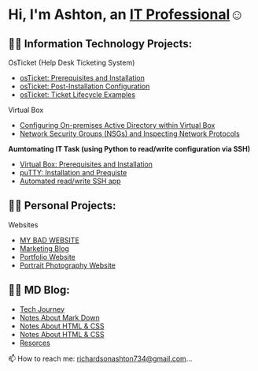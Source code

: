 <h1>Hi, I'm Ashton, an <a href="https://www.linkedin.com/in/ashton-najee-mckeith-richardson-65782b22a/">IT Professional</a>☺</h1>

<h2>👨‍💻 Information Technology Projects:</h2>

OsTicket (Help Desk Ticketing System)

  - [osTicket: Prerequisites and Installation](https://github.com/AshtonRichards/osticket-prereqs)
  - [osTicket: Post-Installation Configuration](https://github.com/AshtonRichards/post-install-config)
  - [osTicket: Ticket Lifecycle Examples](https://github.com/AshtonRichards/ticket-lifecycle)

Virtual Box

  - [Configuring On-premises Active Directory within Virtual Box](https://github.com/AshtonRichards/config-ad)
  - [Network Security Groups (NSGs) and Inspecting Network Protocols](https://github.com/AshtonRichards/config-ad)

<b>Aumtomating IT Task (using Python to read/write configuration via SSH)</b>

  - [Virtual Box: Prerequisites and Installation](https://github.com/joshmadakorcc/configure-ad)
  - [puTTY: Installation and Prequiste](https://github.com/joshmadakorcc/azure-network-protocols)
  - [Automated read/write SSH app](https://github.com/joshmadakorcc/azure-network-protocols)  

<h2>👨‍💻 Personal Projects:</h2>

Websites

  - [MY BAD WEBSITE](https://github.com/AshtonRichards/AshtonRichards/edit/main/README.md)
  - [Marketing Blog](https://github.com/AshtonRichards/osticket-prereqs)
  - [Portfolio Website](https://github.com/AshtonRichards/post-install-config)
  - [Portrait Photography Website](https://github.com/AshtonRichards/ticket-lifecycle)
  
<h2>👨‍💻 MD Blog:</h2>

- [Tech Journey](https://github.com/AshtonRichards/AshtonRichards/edit/main/README.md)
- [Notes About Mark Down](https://github.com/AshtonRichards/AshtonRichards/edit/main/README.md)
- [Notes About HTML & CSS](https://github.com/AshtonRichards/AshtonRichards/edit/main/README.md)
- [Notes About HTML & CSS](https://github.com/AshtonRichards/AshtonRichards/edit/main/README.md)
- [Resorces](https://github.com/AshtonRichards/Resources)

📫 How to reach me: richardsonashton734@gmail.com...

<!---
AshtonRichards/AshtonRichards is a ✨ special ✨ repository because its `README.md` (this file) appears on your GitHub profile.
You can click the Preview link to take a look at your changes.
--->
